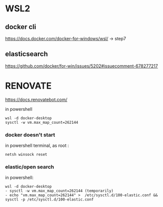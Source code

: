 # WSL2
## docker cli
https://docs.docker.com/docker-for-windows/wsl/ -> step7
 
## elasticsearch
https://github.com/docker/for-win/issues/5202#issuecomment-678277217
     

# RENOVATE
https://docs.renovatebot.com/


in powershell 
    
    wsl -d docker-desktop
    sysctl -w vm.max_map_count=262144


### docker doesn't start

in powershell terminal, as root :

    netsh winsock reset


### elastic/open search
in powershell:

    wsl -d docker-desktop
    - sysctl -w vm.max_map_count=262144 (temporarily)
    - echo "vm.max_map_count=262144" >  /etc/sysctl.d/100-elastic.conf && sysctl -p /etc/sysctl.d/100-elastic.conf
